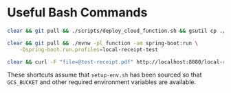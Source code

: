# Useful Bash Commands

```bash
clear && git pull && ./scripts/deploy_cloud_function.sh && gsutil cp ./test-receipt.pdf "gs://$GCS_BUCKET/receipts/large-test-receipt.pdf"

clear && git pull && ./mvnw -pl function -am spring-boot:run \
    -Dspring-boot.run.profiles=local-receipt-test

clear && curl -F "file=@test-receipt.pdf" http://localhost:8080/local-receipts/parse | jq
```

These shortcuts assume that `setup-env.sh` has been sourced so that `GCS_BUCKET`
and other required environment variables are available.
